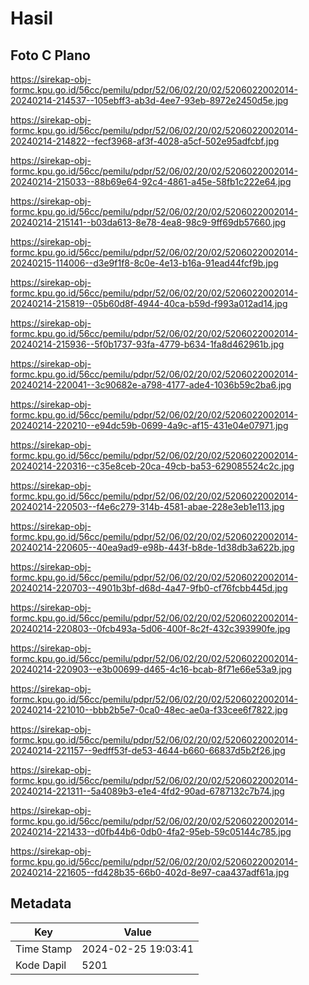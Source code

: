 # Hasil

## Foto C Plano

https://sirekap-obj-formc.kpu.go.id/56cc/pemilu/pdpr/52/06/02/20/02/5206022002014-20240214-214537--105ebff3-ab3d-4ee7-93eb-8972e2450d5e.jpg

https://sirekap-obj-formc.kpu.go.id/56cc/pemilu/pdpr/52/06/02/20/02/5206022002014-20240214-214822--fecf3968-af3f-4028-a5cf-502e95adfcbf.jpg

https://sirekap-obj-formc.kpu.go.id/56cc/pemilu/pdpr/52/06/02/20/02/5206022002014-20240214-215033--88b69e64-92c4-4861-a45e-58fb1c222e64.jpg

https://sirekap-obj-formc.kpu.go.id/56cc/pemilu/pdpr/52/06/02/20/02/5206022002014-20240214-215141--b03da613-8e78-4ea8-98c9-9ff69db57660.jpg

https://sirekap-obj-formc.kpu.go.id/56cc/pemilu/pdpr/52/06/02/20/02/5206022002014-20240215-114006--d3e9f1f8-8c0e-4e13-b16a-91ead44fcf9b.jpg

https://sirekap-obj-formc.kpu.go.id/56cc/pemilu/pdpr/52/06/02/20/02/5206022002014-20240214-215819--05b60d8f-4944-40ca-b59d-f993a012ad14.jpg

https://sirekap-obj-formc.kpu.go.id/56cc/pemilu/pdpr/52/06/02/20/02/5206022002014-20240214-215936--5f0b1737-93fa-4779-b634-1fa8d462961b.jpg

https://sirekap-obj-formc.kpu.go.id/56cc/pemilu/pdpr/52/06/02/20/02/5206022002014-20240214-220041--3c90682e-a798-4177-ade4-1036b59c2ba6.jpg

https://sirekap-obj-formc.kpu.go.id/56cc/pemilu/pdpr/52/06/02/20/02/5206022002014-20240214-220210--e94dc59b-0699-4a9c-af15-431e04e07971.jpg

https://sirekap-obj-formc.kpu.go.id/56cc/pemilu/pdpr/52/06/02/20/02/5206022002014-20240214-220316--c35e8ceb-20ca-49cb-ba53-629085524c2c.jpg

https://sirekap-obj-formc.kpu.go.id/56cc/pemilu/pdpr/52/06/02/20/02/5206022002014-20240214-220503--f4e6c279-314b-4581-abae-228e3eb1e113.jpg

https://sirekap-obj-formc.kpu.go.id/56cc/pemilu/pdpr/52/06/02/20/02/5206022002014-20240214-220605--40ea9ad9-e98b-443f-b8de-1d38db3a622b.jpg

https://sirekap-obj-formc.kpu.go.id/56cc/pemilu/pdpr/52/06/02/20/02/5206022002014-20240214-220703--4901b3bf-d68d-4a47-9fb0-cf76fcbb445d.jpg

https://sirekap-obj-formc.kpu.go.id/56cc/pemilu/pdpr/52/06/02/20/02/5206022002014-20240214-220803--0fcb493a-5d06-400f-8c2f-432c393990fe.jpg

https://sirekap-obj-formc.kpu.go.id/56cc/pemilu/pdpr/52/06/02/20/02/5206022002014-20240214-220903--e3b00699-d465-4c16-bcab-8f71e66e53a9.jpg

https://sirekap-obj-formc.kpu.go.id/56cc/pemilu/pdpr/52/06/02/20/02/5206022002014-20240214-221010--bbb2b5e7-0ca0-48ec-ae0a-f33cee6f7822.jpg

https://sirekap-obj-formc.kpu.go.id/56cc/pemilu/pdpr/52/06/02/20/02/5206022002014-20240214-221157--9edff53f-de53-4644-b660-66837d5b2f26.jpg

https://sirekap-obj-formc.kpu.go.id/56cc/pemilu/pdpr/52/06/02/20/02/5206022002014-20240214-221311--5a4089b3-e1e4-4fd2-90ad-6787132c7b74.jpg

https://sirekap-obj-formc.kpu.go.id/56cc/pemilu/pdpr/52/06/02/20/02/5206022002014-20240214-221433--d0fb44b6-0db0-4fa2-95eb-59c05144c785.jpg

https://sirekap-obj-formc.kpu.go.id/56cc/pemilu/pdpr/52/06/02/20/02/5206022002014-20240214-221605--fd428b35-66b0-402d-8e97-caa437adf61a.jpg


## Metadata

| Key        | Value               |
| ---------- | ------------------- |
| Time Stamp | 2024-02-25 19:03:41 |
| Kode Dapil | 5201                |




